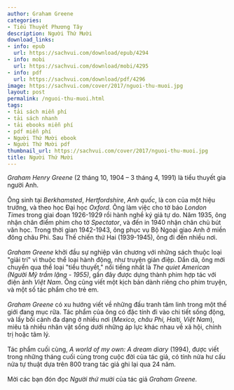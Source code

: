 ```yaml
---
author: Graham Greene
categories:
- Tiểu Thuyết Phương Tây
description: Người Thứ Mười
download_links:
- info: epub
  url: https://sachvui.com/download/epub/4294
- info: mobi
  url: https://sachvui.com/download/mobi/4295
- info: pdf
  url: https://sachvui.com/download/pdf/4296
image: https://sachvui.com/cover/2017/nguoi-thu-muoi.jpg
layout: post
permalink: /nguoi-thu-muoi.html
tags:
- tải sách miễn phí
- tải sách nhanh
- tải ebooks miễn phí
- pdf miễn phí
- Người Thứ Mười ebook
- Người Thứ Mười pdf
thumbnail_url: https://sachvui.com/cover/2017/nguoi-thu-muoi.jpg
title: Người Thứ Mười
---
```


 <div class="item-desc text-justify"> <p><em>Graham Henry Greene</em> (2 tháng 10, 1904 – 3 tháng 4, 1991) là tiểu thuyết gia người Anh.<br><br>Ông sinh tại <em>Berkhamsted</em>, <em>Hertfordshire</em>,<em> Anh quốc</em>, là con của một hiệu trưởng, và theo học Đại học <em>Oxford</em>. Ông làm việc cho tờ báo <em>London Times</em> trong giai đoạn 1926-1929 rồi hành nghề ký giả tự do. Năm 1935, ông nhận chân điểm phim cho tờ <em>Spectator</em>, và đến in 1940 nhận chân chủ bút văn học. Trong thời gian 1942-1943, ông phục vụ Bộ Ngoại giao Anh ở miền đông châu Phi. Sau Thế chiến thứ Hai (1939-1945), ông đi đến nhiều nơi.<br><br><em>Graham Greene</em> khởi đầu sự nghiệp văn chương với những sách thuộc loại "giải trí" vì thuộc thể loại hành động, như truyện gián điệp. Dần dà, ông mới chuyển qua thể loại "tiểu thuyết," nổi tiếng nhất là<em> The quiet American (Người Mỹ trầm lặng - 1955)</em>, gần đây được dựng thành phim hợp tác với điện ảnh <em>Việt Nam</em>. Ông cũng viết một kịch bản dành riêng cho phim truyện, và một số tác phẩm cho trẻ em.<br><br><em>Graham Greene </em>có xu hướng viết về những đấu tranh tâm linh trong một thế giới đang mục rữa. Tác phẩm của ông có đặc tính đi vào chi tiết sống động, và lấy bối cảnh đa dạng ở nhiều nơi (<em>Mexico, châu Phi, Haiti, Việt Nam</em>), miêu tả nhiều nhân vật sống dưới những áp lực khác nhau về xã hội, chính trị hoặc tâm lý.<br><br>Tác phẩm cuối cùng, <em>A world of my own: A dream diary</em> (1994), được viết trong những tháng cuối cùng trong cuộc đời của tác giả, có tính nửa hư cấu nửa tự thuật dựa trên 800 trang tác giả ghi lại qua 24 năm.<br><br>Mời các bạn đón đọc <em>Người thứ mười </em>của tác giả <em>Graham Greene.</em></p> </div>